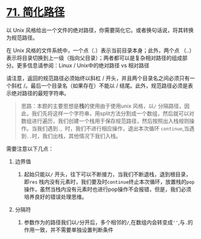 # [71. 简化路径](https://leetcode-cn.com/problems/simplify-path/)
以 Unix 风格给出一个文件的绝对路径，你需要简化它。或者换句话说，将其转换为规范路径。

在 Unix 风格的文件系统中，一个点（.）表示当前目录本身；此外，两个点 （..） 表示将目录切换到上一级（指向父目录）；两者都可以是复杂相对路径的组成部分。更多信息请参阅：Linux / Unix中的绝对路径 vs 相对路径

请注意，返回的规范路径必须始终以斜杠 / 开头，并且两个目录名之间必须只有一个斜杠 /。最后一个目录名（如果存在）不能以 / 结尾。此外，规范路径必须是表示绝对路径的最短字符串。

> 思路：本题的主要思想是**栈**的使用由于使用unix 风格，以`/` 分隔路径，因此，我们先将这样一个字符串，用split方法分割成一个数组，然后就可以对数组进行遍历，我们创建一个栈用于保存规范路径，然后按照出入栈规则操作。当我们遇到`.`,` `时，我们不进行相应操作，退出本次循环 `continue`,当遇到`..`时，我们出栈，其他情况下我们入栈。   

需要注意以下几点：
1. 边界值
   1. 起始只能以`/` 开头，往下可以不断接力，当我们不断退栈，退到根目录，即`res` 栈内没有元素时，我们要及时`continue`终止本次循环，放置栈的`pop` 操作，虽然当栈内没有元素时也进行pop操作不会报错，但是，我们必须培养良好的错误处理思维。

2. 分隔符
   1. 参数作为的路径我们以`/`分开后，多个相邻的`/`,在数组内会转变成`''`,与`.`的作用一致，并不需要单独设置判断条件